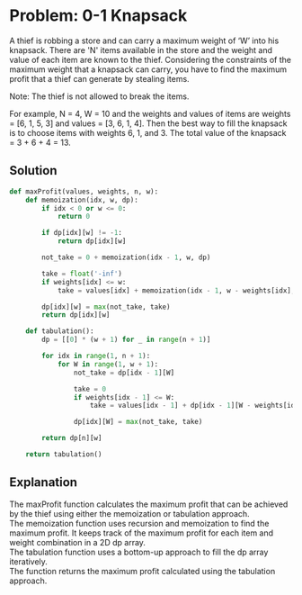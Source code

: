 # Problem: 0-1 Knapsack

A thief is robbing a store and can carry a maximum weight of ‘W’ into his knapsack. There are 'N' items available in the store and the weight and value of each item are known to the thief. Considering the constraints of the maximum weight that a knapsack can carry, you have to find the maximum profit that a thief can generate by stealing items.

Note: The thief is not allowed to break the items.

For example, N = 4, W = 10 and the weights and values of items are weights = [6, 1, 5, 3] and values = [3, 6, 1, 4]. Then the best way to fill the knapsack is to choose items with weights 6, 1, and 3. The total value of the knapsack = 3 + 6 + 4 = 13.

## Solution

```python
def maxProfit(values, weights, n, w):
    def memoization(idx, w, dp):
        if idx < 0 or w <= 0:
            return 0

        if dp[idx][w] != -1:
            return dp[idx][w]

        not_take = 0 + memoization(idx - 1, w, dp)

        take = float('-inf')
        if weights[idx] <= w:
            take = values[idx] + memoization(idx - 1, w - weights[idx], dp)

        dp[idx][w] = max(not_take, take)
        return dp[idx][w]

    def tabulation():
        dp = [[0] * (w + 1) for _ in range(n + 1)]

        for idx in range(1, n + 1):
            for W in range(1, w + 1):
                not_take = dp[idx - 1][W]

                take = 0
                if weights[idx - 1] <= W:
                    take = values[idx - 1] + dp[idx - 1][W - weights[idx - 1]]

                dp[idx][W] = max(not_take, take)

        return dp[n][w]

    return tabulation()
```
<h2>Explanation</h2>

The maxProfit function calculates the maximum profit that can be achieved by the thief using either the memoization or tabulation approach.<br>
The memoization function uses recursion and memoization to find the maximum profit. It keeps track of the maximum profit for each item and weight combination in a 2D dp array.<br>
The tabulation function uses a bottom-up approach to fill the dp array iteratively.<br>
The function returns the maximum profit calculated using the tabulation approach.<br>